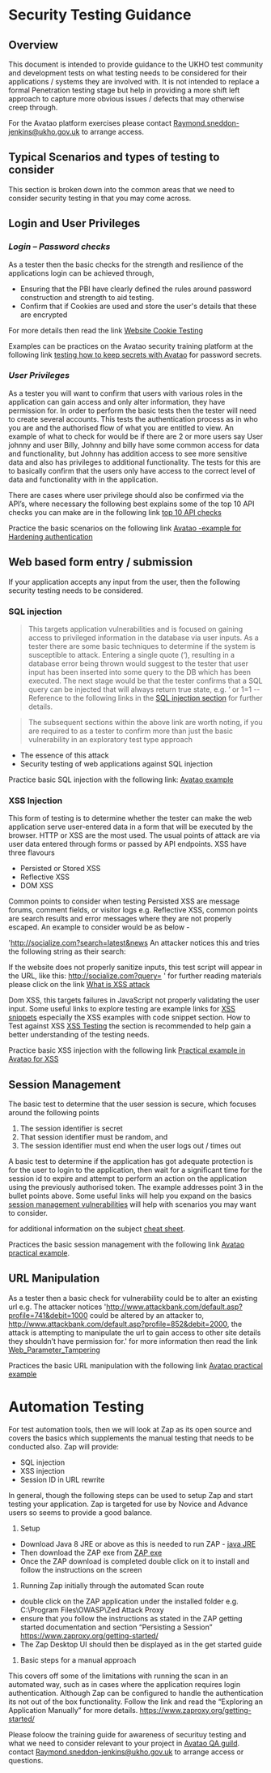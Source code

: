 
# Security Testing Guidance

## **Overview**

This document is intended to provide guidance to the UKHO test community and development tests on what testing needs to be considered for their applications / systems they are involved with. It is not intended to replace a formal Penetration testing stage but help in providing a more shift left approach to capture more obvious issues / defects that may otherwise creep through.

For the Avatao platform exercises please contact Raymond.sneddon-jenkins@ukho.gov.uk to arrange access.

## **Typical Scenarios and types of testing to consider**

This section is broken down into the common areas that we need to consider security testing in that you may come across.

## **Login and User Privileges**

### ***Login – Password checks***

As a tester then the basic checks for the strength and resilience of the applications login can be achieved through,

-	Ensuring that the PBI have clearly defined the rules around password construction and strength to aid testing.
-	Confirm that if Cookies are used and store the user's details that these are encrypted

For more details then read the link [Website Cookie Testing](https://www.softwaretestinghelp.com/website-cookie-testing-test-cases)

Examples can be practices on the Avatao security training platform at the following link [testing how to keep secrets with Avatao](https://next.avatao.com/collections/c26b8ef1-18c9-419a-a023-ac187af3864c/owasp-top-10-intro-in-c/challenges/keeping-secrets-in-c?tab=windows) for password secrets.

### ***User Privileges***

As a tester you will want to confirm that users with various roles in the application can gain access and only alter information, they have permission for. In order to perform the basic tests then the tester will need to create several accounts. This tests the authentication process as in who you are and the authorised flow of what you are entitled to view. An example of what to check for would be if there are 2 or more users say 
User johnny and user Billy, Johnny and billy have some common access for data and functionality, but Johnny has addition access to see more sensitive data and also has privileges to additional functionality. 
The tests for this are to basically confirm that the users only have access to the correct level of data and functionality with in the application.

There are cases where user privilege should also be confirmed via the API’s, where necessary the following best explains some of the top 10 API checks you can make are in the following link [top 10 API checks](https://apisecurity.io/encyclopedia/content/owasp-api-security-top-10-cheat-sheet-a4.pdf)

Practice the basic scenarios on the following link [Avatao -example for Hardening authentication](https://next.avatao.com/collections/c26b8ef1-18c9-419a-a023-ac187af3864c/owasp-top-10-intro-in-c/challenges/hardening-authentication-with-asp-ne?tab=windows)

## **Web based form entry / submission**

If your application accepts any input from the user, then the following security testing needs to be considered.

###	SQL injection 

> This targets application vulnerabilities and is focused on gaining access to privileged information in the database via user inputs.
As a tester there are some basic techniques to determine if the system is susceptible to attack. Entering a single quote (‘), resulting in a database error being thrown would suggest to the tester that user input has been inserted into some query to the DB which has been executed.
The next stage would be that the tester confirms that a SQL query can be injected that will always return true state, e.g. ‘ or 1=1 --
Reference to the following links in the [SQL injection section](https://www.softwaretestinghelp.com/sql-injection-how-to-test-application-for-sql-injection-attacks/) for further details.

> The subsequent sections within the above link are worth noting, if you are required to as a tester to confirm more than just the basic vulnerability in an exploratory test type approach

- The essence of this attack
- Security testing of web applications against SQL injection
  
Practice basic SQL injection with the following link: [Avatao example](https://next.avatao.com/collections/c26b8ef1-18c9-419a-a023-ac187af3864c/owasp-top-10-intro-in-c/challenges/sql-injection-tutorial-in-asp-net)

###	XSS Injection

This form of testing is to determine whether the tester can make the web application serve user-entered data in a form that will be executed by the browser. HTTP or XSS are the most used. The usual points of attack are via user data entered through forms or passed by API endpoints.
XSS have three flavours

-	Persisted or Stored XSS
-	Reflective XSS
-	DOM XSS

Common points to consider when testing Persisted XSS are message forums, comment fields, or visitor logs e.g.
Reflective XSS, common points are search results and error messages where they are not properly escaped. 
An example to consider would be as below -

'http://socialize.com?search=latest&news
An attacker notices this and tries the following string as their search:
<script type=’text/javascript’>alert(‘test’);</script>
If the website does not properly sanitize inputs, this test script will appear in the 		URL, like this:
http://socialize.com?query=<script type=’text/javascript’>alert(‘test’);</script>
'
for further reading materials please click on the link [What is XSS attack](https://brightsec.com/blog/xss-attack/)

Dom XSS, this targets failures in JavaScript not properly validating the user input.
Some useful links to explore testing are
example links for [XSS snippets](https://www.veracode.com/security/xss) especially the XSS examples with code snippet section.
How to Test against XSS [XSS Testing](https://www.softwaretestinghelp.com/cross-site-scripting-xss-attack-test/) the section is recommended to help gain a better understanding of the testing needs.

Practice basic XSS injection with the following link [Practical example in Avatao for XSS](https://next.avatao.com/collections/c26b8ef1-18c9-419a-a023-ac187af3864c/owasp-top-10-intro-in-c/challenges/basics-of-reflected-xss)

## **Session Management**

The basic test to determine that the user session is secure, which focuses around the following points 

1.	The session identifier is secret
2.	That session identifier must be random, and
3.	The session identifier must end when the user logs out / times out
   
A basic test to determine if the application has got adequate protection is for the user to login to the application, then wait for a significant time for the session id to expire and attempt to perform an action on the application using the previously authorised token. The example addresses point 3 in the bullet points above.
Some useful links will help you expand on the basics 
[session management vulnerabilities](https://affinity-it-security.com/how-to-test-for-session-management-vulnerabilities/) will help with scenarios you may want to consider.

for additional information on the subject [cheat sheet](https://cheatsheetseries.owasp.org/cheatsheets/Session_Management_Cheat_Sheet.html).

Practices the basic session management with the following link [Avatao practical example](https://next.avatao.com/collections/c26b8ef1-18c9-419a-a023-ac187af3864c/owasp-top-10-intro-in-c/challenges/the-mystery-of-clickjacking).

## **URL Manipulation**

As a tester then a basic check for vulnerability could be to alter an existing url e.g. 
The attacker notices 
'http://www.attackbank.com/default.asp?profile=741&debit=1000 could be altered by an attacker to, http://www.attackbank.com/default.asp?profile=852&debit=2000, the attack is attempting to manipulate the url to gain access to other site details they shouldn’t have permission for.'
for more information then read the link [Web_Parameter_Tampering](https://owasp.org/www-community/attacks/Web_Parameter_Tampering)

Practices the basic URL manipulation with the following link [Avatao practical example](https://next.avatao.com/collections/c26b8ef1-18c9-419a-a023-ac187af3864c/owasp-top-10-intro-in-c/challenges/swapping-the-id?tab=windows)

# **Automation Testing**

For test automation tools, then we will look at Zap as its open source and covers the basics which supplements the manual testing that needs to be conducted also.
Zap will provide:

-	SQL injection
-	XSS injection 
-	Session ID in URL rewrite

In general, though the following steps can be used to setup Zap and start testing your application. Zap is targeted for use by Novice and Advance users so seems to provide a good balance.

1.	Setup

-	Download Java 8 JRE or above as this is needed to run ZAP - [java JRE](https://www.java.com/en/download/manual.jsp)
-	Then download the ZAP exe from [ZAP exe](https://www.zaproxy.org/download/)
-	Once the ZAP download is completed double click on it to install and follow the instructions on the screen

1.	Running Zap initially through the automated Scan route
   
-	double click on the ZAP application under the installed folder e.g. C:\Program Files\OWASP\Zed Attack Proxy
-	ensure that you follow the instructions as stated in the ZAP getting started documentation and section “Persisting a Session” https://www.zaproxy.org/getting-started/
-	The Zap Desktop UI should then be displayed as in the get started guide
  
1.	Basic steps for a manual approach

This covers off some of the limitations with running the scan in an automated way, such as in cases where the application requires login authentication. Although Zap can be configured to handle the authentication its not out of the box functionality. Follow the link and read the “Exploring an Application Manually” for more details. https://www.zaproxy.org/getting-started/

Please foloow the training guide for awareness of securituy testing and what we need to consider relevant to your project
in [Avatao QA guild](https://next.avatao.com/teams). contact Raymond.sneddon-jenkins@ukho.gov.uk to arrange access or questions.
